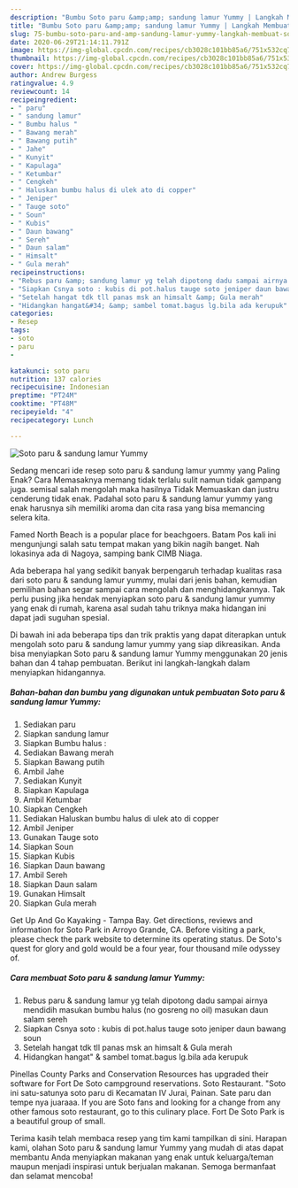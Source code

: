 ```yaml
---
description: "Bumbu Soto paru &amp;amp; sandung lamur Yummy | Langkah Membuat Soto paru &amp;amp; sandung lamur Yummy Yang Bisa Manjain Lidah"
title: "Bumbu Soto paru &amp;amp; sandung lamur Yummy | Langkah Membuat Soto paru &amp;amp; sandung lamur Yummy Yang Bisa Manjain Lidah"
slug: 75-bumbu-soto-paru-and-amp-sandung-lamur-yummy-langkah-membuat-soto-paru-and-amp-sandung-lamur-yummy-yang-bisa-manjain-lidah
date: 2020-06-29T21:14:11.791Z
image: https://img-global.cpcdn.com/recipes/cb3028c101bb85a6/751x532cq70/soto-paru-sandung-lamur-yummy-foto-resep-utama.jpg
thumbnail: https://img-global.cpcdn.com/recipes/cb3028c101bb85a6/751x532cq70/soto-paru-sandung-lamur-yummy-foto-resep-utama.jpg
cover: https://img-global.cpcdn.com/recipes/cb3028c101bb85a6/751x532cq70/soto-paru-sandung-lamur-yummy-foto-resep-utama.jpg
author: Andrew Burgess
ratingvalue: 4.9
reviewcount: 14
recipeingredient:
- " paru"
- " sandung lamur"
- " Bumbu halus "
- " Bawang merah"
- " Bawang putih"
- " Jahe"
- " Kunyit"
- " Kapulaga"
- " Ketumbar"
- " Cengkeh"
- " Haluskan bumbu halus di ulek ato di copper"
- " Jeniper"
- " Tauge soto"
- " Soun"
- " Kubis"
- " Daun bawang"
- " Sereh"
- " Daun salam"
- " Himsalt"
- " Gula merah"
recipeinstructions:
- "Rebus paru &amp; sandung lamur yg telah dipotong dadu sampai airnya mendidih masukan bumbu halus (no gosreng no oil) masukan daun salam sereh"
- "Siapkan Csnya soto : kubis di pot.halus tauge soto jeniper daun bawang soun"
- "Setelah hangat tdk tll panas msk an himsalt &amp; Gula merah"
- "Hidangkan hangat&#34; &amp; sambel tomat.bagus lg.bila ada kerupuk"
categories:
- Resep
tags:
- soto
- paru
- 

katakunci: soto paru  
nutrition: 137 calories
recipecuisine: Indonesian
preptime: "PT24M"
cooktime: "PT48M"
recipeyield: "4"
recipecategory: Lunch

---
```



![Soto paru &amp; sandung lamur Yummy](https://img-global.cpcdn.com/recipes/cb3028c101bb85a6/751x532cq70/soto-paru-sandung-lamur-yummy-foto-resep-utama.jpg)

Sedang mencari ide resep soto paru &amp; sandung lamur yummy yang Paling Enak? Cara Memasaknya memang tidak terlalu sulit namun tidak gampang juga. semisal salah mengolah maka hasilnya Tidak Memuaskan dan justru cenderung tidak enak. Padahal soto paru &amp; sandung lamur yummy yang enak harusnya sih memiliki aroma dan cita rasa yang bisa memancing selera kita.

Famed North Beach is a popular place for beachgoers. Batam Pos kali ini mengunjungi salah satu tempat makan yang bikin nagih banget. Nah lokasinya ada di Nagoya, samping bank CIMB Niaga.

Ada beberapa hal yang sedikit banyak berpengaruh terhadap kualitas rasa dari soto paru &amp; sandung lamur yummy, mulai dari jenis bahan, kemudian pemilihan bahan segar sampai cara mengolah dan menghidangkannya. Tak perlu pusing jika hendak menyiapkan soto paru &amp; sandung lamur yummy yang enak di rumah, karena asal sudah tahu triknya maka hidangan ini dapat jadi suguhan spesial.


Di bawah ini ada beberapa tips dan trik praktis yang dapat diterapkan untuk mengolah soto paru &amp; sandung lamur yummy yang siap dikreasikan. Anda bisa menyiapkan Soto paru &amp; sandung lamur Yummy menggunakan 20 jenis bahan dan 4 tahap pembuatan. Berikut ini langkah-langkah dalam menyiapkan hidangannya.

<!--inarticleads1-->

##### Bahan-bahan dan bumbu yang digunakan untuk pembuatan Soto paru &amp; sandung lamur Yummy:

1. Sediakan  paru
1. Siapkan  sandung lamur
1. Siapkan  Bumbu halus :
1. Sediakan  Bawang merah
1. Siapkan  Bawang putih
1. Ambil  Jahe
1. Sediakan  Kunyit
1. Siapkan  Kapulaga
1. Ambil  Ketumbar
1. Siapkan  Cengkeh
1. Sediakan  Haluskan bumbu halus di ulek ato di copper
1. Ambil  Jeniper
1. Gunakan  Tauge soto
1. Siapkan  Soun
1. Siapkan  Kubis
1. Siapkan  Daun bawang
1. Ambil  Sereh
1. Siapkan  Daun salam
1. Gunakan  Himsalt
1. Siapkan  Gula merah


Get Up And Go Kayaking - Tampa Bay. Get directions, reviews and information for Soto Park in Arroyo Grande, CA. Before visiting a park, please check the park website to determine its operating status. De Soto&#39;s quest for glory and gold would be a four year, four thousand mile odyssey of. 

<!--inarticleads2-->

##### Cara membuat Soto paru &amp; sandung lamur Yummy:

1. Rebus paru &amp; sandung lamur yg telah dipotong dadu sampai airnya mendidih masukan bumbu halus (no gosreng no oil) masukan daun salam sereh
1. Siapkan Csnya soto : kubis di pot.halus tauge soto jeniper daun bawang soun
1. Setelah hangat tdk tll panas msk an himsalt &amp; Gula merah
1. Hidangkan hangat&#34; &amp; sambel tomat.bagus lg.bila ada kerupuk


Pinellas County Parks and Conservation Resources has upgraded their software for Fort De Soto campground reservations. Soto Restaurant. &#34;Soto ini satu-satunya soto paru di Kecamatan IV Jurai, Painan. Sate paru dan tempe nya juaraaa. If you are Soto fans and looking for a change from any other famous soto restaurant, go to this culinary place. Fort De Soto Park is a beautiful group of small. 

Terima kasih telah membaca resep yang tim kami tampilkan di sini. Harapan kami, olahan Soto paru &amp; sandung lamur Yummy yang mudah di atas dapat membantu Anda menyiapkan makanan yang enak untuk keluarga/teman maupun menjadi inspirasi untuk berjualan makanan. Semoga bermanfaat dan selamat mencoba!

